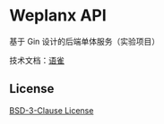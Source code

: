 # Weplanx API

基于 Gin 设计的后端单体服务（实验项目）

技术文档：[语雀](https://www.yuque.com/kainonly/weplanx/api)

## License

[BSD-3-Clause License](https://github.com/weplanx/api/blob/main/LICENSE)